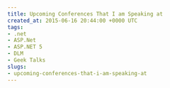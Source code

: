 ```yaml
---
title: Upcoming Conferences That I am Speaking at
created_at: 2015-06-16 20:44:00 +0000 UTC
tags:
- .net
- ASP.Net
- ASP.NET 5
- DLM
- Geek Talks
slugs:
- upcoming-conferences-that-i-am-speaking-at
---
```

